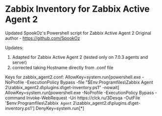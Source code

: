 # Zabbix Inventory for Zabbix Active Agent 2
Updated SpookOz's Powershell script for Zabbix Active Agent 2
Original author - https://github.com/SpookOz

Updates: 
1) Adapted for Zabbix Active Agent 2 (tested only on 7.0.3 agents and server)
2) corrected taking Hostname directly from .conf file


Keys for zabbix_agent2.conf:
AllowKey=system.run[powershell.exe -NoProfile -ExecutionPolicy Bypass -file "$Env:Programfiles\Zabbix Agent 2\zabbix_agent2.d\plugins.d\get-inventory.ps1" -nowait]
AllowKey=system.run[powershell.exe -NoProfile -ExecutionPolicy Bypass -command Invoke-WebRequest -Uri https://clck.ru/3Desqa -OutFile '$env:Programfiles\Zabbix` Agent` 2\zabbix_agent2.d\plugins.d\get-inventory.ps1']
DenyKey=system.run[*]
